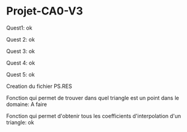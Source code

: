 # Projet-CA0-V3

Quest1: ok

Quest 2: ok

Quest 3: ok
        
Quest 4: ok

Quest 5: ok

Creation du fichier PS.RES

Fonction qui permet de trouver dans quel triangle est un point dans le domaine: A faire

Fonction qui permet d'obtenir tous les coefficients d'interpolation d'un triangle: ok
